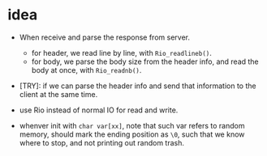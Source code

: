 # idea

- When receive and parse the response from server. 
    - for header, we read line by line, with `Rio_readlineb()`.
    - for body, we parse the body size from the header info, and read the body at once, with `Rio_readnb()`.

- [TRY]: if we can parse the header info and send that information to the client at the same time.

- use Rio instead of normal IO for read and write.

- whenver init with `char var[xx]`, note that such var refers to random memory, should mark the ending position as `\0`, such that we know where to stop, and not printing out random trash.

